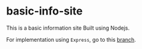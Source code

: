 # basic-info-site

This is a basic information site Built using Nodejs.

For implementation using `Express`, go to this [branch](https://github.com/khunhour/basic-info-site/tree/express).
